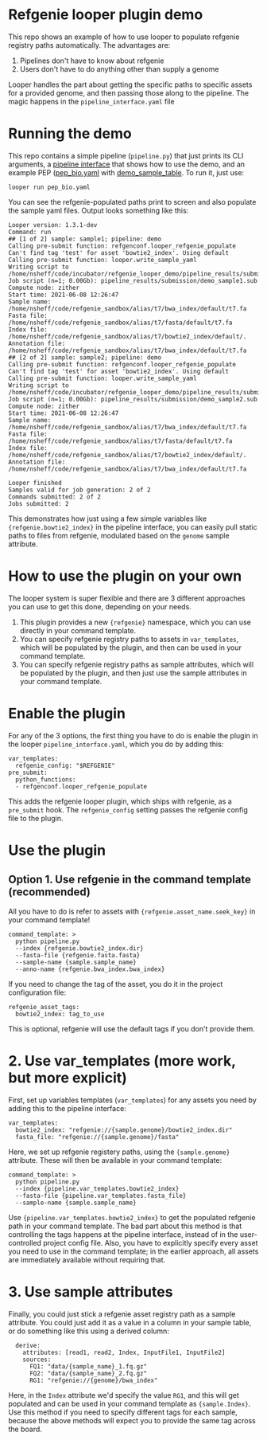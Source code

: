 # Refgenie looper plugin demo

This repo shows an example of how to use looper to populate refgenie registry paths automatically. The advantages are:

1. Pipelines don't have to know about refgenie
2. Users don't have to do anything other than supply a genome

Looper handles the part about getting the specific paths to specific assets for a provided genome, and then passing those along to the pipeline. The magic happens in the `pipeline_interface.yaml` file

# Running the demo

This repo contains a simple pipeline (`pipeline.py`) that just prints its CLI arguments, a [pipeline interface](pipeline_interface.yaml) that shows how to use the demo, and an example PEP ([pep_bio.yaml](pep_bio.yaml) with [demo_sample_table](demo_sample_table.csv). To run it, just use:

```
looper run pep_bio.yaml
```

You can see the refgenie-populated paths print to screen and also populate the sample yaml files. Output looks something like this:

```
Looper version: 1.3.1-dev
Command: run
## [1 of 2] sample: sample1; pipeline: demo
Calling pre-submit function: refgenconf.looper_refgenie_populate
Can't find tag 'test' for asset 'bowtie2_index'. Using default
Calling pre-submit function: looper.write_sample_yaml
Writing script to /home/nsheff/code/incubator/refgenie_looper_demo/pipeline_results/submission/demo_sample1.sub
Job script (n=1; 0.00Gb): pipeline_results/submission/demo_sample1.sub
Compute node: zither
Start time: 2021-06-08 12:26:47
Sample name: /home/nsheff/code/refgenie_sandbox/alias/t7/bwa_index/default/t7.fa
Fasta file: /home/nsheff/code/refgenie_sandbox/alias/t7/fasta/default/t7.fa
Index file: /home/nsheff/code/refgenie_sandbox/alias/t7/bowtie2_index/default/.
Annotation file: /home/nsheff/code/refgenie_sandbox/alias/t7/bwa_index/default/t7.fa
## [2 of 2] sample: sample2; pipeline: demo
Calling pre-submit function: refgenconf.looper_refgenie_populate
Can't find tag 'test' for asset 'bowtie2_index'. Using default
Calling pre-submit function: looper.write_sample_yaml
Writing script to /home/nsheff/code/incubator/refgenie_looper_demo/pipeline_results/submission/demo_sample2.sub
Job script (n=1; 0.00Gb): pipeline_results/submission/demo_sample2.sub
Compute node: zither
Start time: 2021-06-08 12:26:47
Sample name: /home/nsheff/code/refgenie_sandbox/alias/t7/bwa_index/default/t7.fa
Fasta file: /home/nsheff/code/refgenie_sandbox/alias/t7/fasta/default/t7.fa
Index file: /home/nsheff/code/refgenie_sandbox/alias/t7/bowtie2_index/default/.
Annotation file: /home/nsheff/code/refgenie_sandbox/alias/t7/bwa_index/default/t7.fa

Looper finished
Samples valid for job generation: 2 of 2
Commands submitted: 2 of 2
Jobs submitted: 2
```

This demonstrates how just using a few simple variables like `{refgenie.bowtie2_index}` in the pipeline interface, you can easily pull static paths to files from refgenie, modulated based on the `genome` sample attribute.

# How to use the plugin on your own

The looper system is super flexible and there are 3 different approaches you can use to get this done, depending on your needs.

1. This plugin provides a new `{refgenie}` namespace, which you can use directly in your command template.
2. You can specify refgenie registry paths to assets in `var_templates`, which will be populated by the plugin, and then can be used in your command template.
3. You can specify refgenie registry paths as sample attributes, which will be populated by the plugin, and then just use the sample attributes in your command template.


# Enable the plugin

For any of the 3 options, the first thing you have to do is enable the plugin in the looper `pipeline_interface.yaml`, which you do by adding this:

```
var_templates:
  refgenie_config: "$REFGENIE"
pre_submit:
  python_functions:
  - refgenconf.looper_refgenie_populate
 ```

This adds the refgenie looper plugin, which ships with refgenie, as a `pre_submit` hook. The `refgenie_config` setting passes the refgenie config file to the plugin.

# Use the plugin

## Option 1. Use refgenie in the command template (recommended)

All you have to do is refer to assets with `{refgenie.asset_name.seek_key}` in your command template!

```
command_template: >
  python pipeline.py 
  --index {refgenie.bowtie2_index.dir}
  --fasta-file {refgenie.fasta.fasta}
  --sample-name {sample.sample_name}
  --anno-name {refgenie.bwa_index.bwa_index}
```

If you need to change the tag of the asset, you do it in the project configuration file:

```
refgenie_asset_tags:
  bowtie2_index: tag_to_use
```

This is optional, refgenie will use the default tags if you don't provide them.

# 2. Use var_templates (more work, but more explicit)

First, set up variables templates (`var_templates`) for any assets you need by adding this to the pipeline interface:

```
var_templates:
  bowtie2_index: "refgenie://{sample.genome}/bowtie2_index.dir"
  fasta_file: "refgenie://{sample.genome}/fasta"
```

Here, we set up refgenie registery paths, using the `{sample.genome}` attribute. These will then be available in your command template:

```
command_template: >
  python pipeline.py 
  --index {pipeline.var_templates.bowtie2_index}
  --fasta-file {pipeline.var_templates.fasta_file}
  --sample-name {sample.sample_name}
 ```

Use `{pipeline.var_templates.bowtie2_index}` to get the populated refgenie path in your command template. The bad part about this method is that controlling the tags happens at the pipeline interface, instead of in the user-controlled project config file. Also,  you have to explicitly specify every asset you need to use in the command template; in the earlier approach, all assets are immediately available without requiring that.

# 3. Use sample attributes

Finally, you could just stick a refgenie asset registry path as a sample attribute. You could just add it as a value in a column in your sample table, or do something like this using a derived column:

```
  derive:
    attributes: [read1, read2, Index, InputFile1, InputFile2]
    sources:
      FQ1: "data/{sample_name}_1.fq.gz"
      FQ2: "data/{sample_name}_2.fq.gz"
      RG1: "refgenie://{genome}/bwa_index"
```

Here, in the `Index` attribute we'd specify the value `RG1`, and this will get populated and can be used in your command template as `{sample.Index}`. Use this method if you need to specify different tags for each sample, because the above methods will expect you to provide the same tag across the board.
